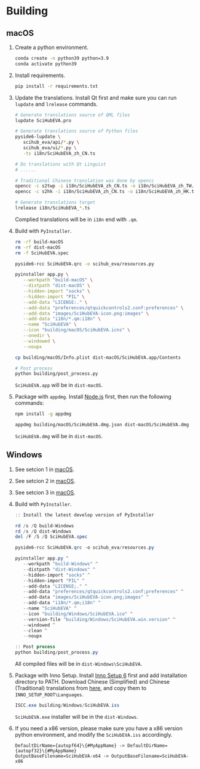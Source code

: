 # Building

## macOS

1. Create a python environment.

   ```bash
   conda create -n python39 python=3.9
   conda activate python39
   ```

2. Install requirements.

   ```bash
   pip install -r requirements.txt
   ```

3. Update the translations. Install Qt first and make sure you can run `lupdate` and `lrelease` commands.

   ```bash
   # Generate translations source of QML files
   lupdate SciHubEVA.pro

   # Generate translations source of Python files
   pyside6-lupdate \
      scihub_eva/api/*.py \
      scihub_eva/ui/*.py \
      -ts i18n/SciHubEVA_zh_CN.ts

   # Do translations with Qt Linguist
   # ......

   # Traditional Chinese translation was done by opencc
   opencc -c s2twp -i i18n/SciHubEVA_zh_CN.ts -o i18n/SciHubEVA_zh_TW.ts
   opencc -c s2hk -i i18n/SciHubEVA_zh_CN.ts -o i18n/SciHubEVA_zh_HK.ts

   # Generate translations target
   lrelease i18n/SciHubEVA_*.ts
   ```

   Complied translations will be in `i18n` end with `.qm`.

4. Build with `PyInstaller`.

   ```bash
   rm -rf build-macOS
   rm -rf dist-macOS
   rm -f SciHubEVA.spec

   pyside6-rcc SciHubEVA.qrc -o scihub_eva/resources.py

   pyinstaller app.py \
      --workpath "build-macOS" \
      --distpath "dist-macOS" \
      --hidden-import "socks" \
      --hidden-import "PIL" \
      --add-data "LICENSE:." \
      --add-data "preferences/qtquickcontrols2.conf:preferences" \
      --add-data "images/SciHubEVA-icon.png:images" \
      --add-data "i18n/*.qm:i18n" \
      --name "SciHubEVA" \
      --icon "building/macOS/SciHubEVA.icns" \
      --onedir \
      --windowed \
      --noupx

   cp building/macOS/Info.plist dist-macOS/SciHubEVA.app/Contents

   # Post process
   python building/post_process.py
   ```

   `SciHubEVA.app` will be in `dist-macOS`.

5. Package with `appdmg`. Install [Node.js](https://nodejs.org) first, then run the following commands:

   ```bash
   npm install -g appdmg

   appdmg building/macOS/SciHubEVA.dmg.json dist-macOS/SciHubEVA.dmg
   ```

   `SciHubEVA.dmg` will be in `dist-macOS`.

## Windows

1. See setcion 1 in [macOS](#macOS).
2. See setcion 2 in [macOS](#macOS).
3. See setcion 3 in [macOS](#macOS).
4. Build with `PyInstaller`.

   ```powershell
   :: Install the latest develop version of PyInstaller

   rd /s /Q build-Windows
   rd /s /Q dist-Windows
   del /F /S /Q SciHubEVA.spec

   pyside6-rcc SciHubEVA.qrc -o scihub_eva/resources.py

   pyinstaller app.py ^
      --workpath "build-Windows" ^
      --distpath "dist-Windows" ^
      --hidden-import "socks" ^
      --hidden-import "PIL" ^
      --add-data "LICENSE;." ^
      --add-data "preferences/qtquickcontrols2.conf;preferences" ^
      --add-data "images/SciHubEVA-icon.png;images" ^
      --add-data "i18n/*.qm;i18n" ^
      --name "SciHubEVA" ^
      --icon "building/Windows/SciHubEVA.ico" ^
      --version-file "building/Windows/SciHubEVA.win.version" ^
      --windowed ^
      --clean ^
      --noupx

   :: Post process
   python building/post_process.py
   ```

   All compiled files will be in `dist-Windows\SciHubEVA`.

5. Package with Inno Setup. Install [Inno Setup 6](http://www.jrsoftware.org/isinfo.php) first and add installation directory to PATH. Download Chinese (Simplified) and Chinese (Traditional) translations from [here](http://www.jrsoftware.org/files/istrans/), and copy them to `INNO_SETUP_ROOT\Languages`.

   ```powershell
   ISCC.exe building/Windows/SciHubEVA.iss
   ```

   `SciHubEVA.exe` installer will be in the `dist-Windows`.

6. If you need a x86 version, please make sure you have a x86 version python environment, and modify the `SciHubEVA.iss` accordingly.

   ```text
   DefaultDirName={autopf64}\{#MyAppName} -> DefaultDirName={autopf32}\{#MyAppName}
   OutputBaseFilename=SciHubEVA-x64 -> OutputBaseFilename=SciHubEVA-x86
   ```
